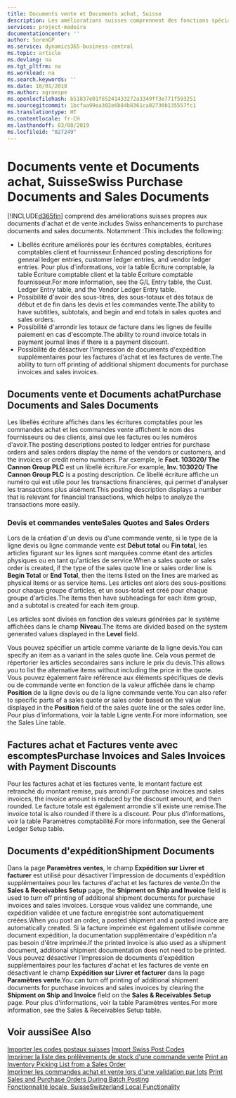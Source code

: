 ```yaml
---
title: Documents vente et Documents achat, Suisse
description: Les améliorations suisses comprennent des fonctions spéciales propres aux documents d'achat et de vente.
services: project-madeira
documentationcenter: ''
author: SorenGP
ms.service: dynamics365-business-central
ms.topic: article
ms.devlang: na
ms.tgt_pltfrm: na
ms.workload: na
ms.search.keywords: ''
ms.date: 10/01/2018
ms.author: sgroespe
ms.openlocfilehash: b51837e01f65241433272a3349ff3e771f593251
ms.sourcegitcommit: 1bcfaa99ea302e6b84b8361ca02730b135557fc1
ms.translationtype: HT
ms.contentlocale: fr-CH
ms.lasthandoff: 03/08/2019
ms.locfileid: "827249"
---
```

# <a name="swiss-purchase-documents-and-sales-documents"></a><span data-ttu-id="12c9e-103">Documents vente et Documents achat, Suisse</span><span class="sxs-lookup"><span data-stu-id="12c9e-103">Swiss Purchase Documents and Sales Documents</span></span>
[!INCLUDE[d365fin](../../includes/d365fin_md.md)] <span data-ttu-id="12c9e-104">comprend des améliorations suisses propres aux documents d'achat et de vente.</span><span class="sxs-lookup"><span data-stu-id="12c9e-104">includes Swiss enhancements to purchase documents and sales documents.</span></span> <span data-ttu-id="12c9e-105">Notamment :</span><span class="sxs-lookup"><span data-stu-id="12c9e-105">This includes the following:</span></span>  

- <span data-ttu-id="12c9e-106">Libellés écriture améliorés pour les écritures comptables, écritures comptables client et fournisseur.</span><span class="sxs-lookup"><span data-stu-id="12c9e-106">Enhanced posting descriptions for general ledger entries, customer ledger entries, and vendor ledger entries.</span></span> <span data-ttu-id="12c9e-107">Pour plus d'informations, voir la table Écriture comptable, la table Écriture comptable client et la table Écriture comptable fournisseur.</span><span class="sxs-lookup"><span data-stu-id="12c9e-107">For more information, see the G/L Entry table, the Cust. Ledger Entry table, and the Vendor Ledger Entry table.</span></span>  
- <span data-ttu-id="12c9e-108">Possibilité d'avoir des sous-titres, des sous-totaux et des totaux de début et de fin dans les devis et les commandes vente.</span><span class="sxs-lookup"><span data-stu-id="12c9e-108">The ability to have subtitles, subtotals, and begin and end totals in sales quotes and sales orders.</span></span>  
- <span data-ttu-id="12c9e-109">Possibilité d'arrondir les totaux de facture dans les lignes de feuille paiement en cas d'escompte.</span><span class="sxs-lookup"><span data-stu-id="12c9e-109">The ability to round invoice totals in payment journal lines if there is a payment discount.</span></span>  
- <span data-ttu-id="12c9e-110">Possibilité de désactiver l'impression de documents d'expédition supplémentaires pour les factures d'achat et les factures de vente.</span><span class="sxs-lookup"><span data-stu-id="12c9e-110">The ability to turn off printing of additional shipment documents for purchase invoices and sales invoices.</span></span>  

## <a name="purchase-documents-and-sales-documents"></a><span data-ttu-id="12c9e-111">Documents vente et Documents achat</span><span class="sxs-lookup"><span data-stu-id="12c9e-111">Purchase Documents and Sales Documents</span></span>  
<span data-ttu-id="12c9e-112">Les libellés écriture affichés dans les écritures comptables pour les commandes achat et les commandes vente affichent le nom des fournisseurs ou des clients, ainsi que les factures ou les numéros d'avoir.</span><span class="sxs-lookup"><span data-stu-id="12c9e-112">The posting descriptions posted to ledger entries for purchase orders and sales orders display the name of the vendors or customers, and the invoices or credit memo numbers.</span></span> <span data-ttu-id="12c9e-113">Par exemple, le **Fact. 103020/ The Cannon Group PLC** est un libellé écriture.</span><span class="sxs-lookup"><span data-stu-id="12c9e-113">For example, **Inv. 103020/ The Cannon Group PLC** is a posting description.</span></span> <span data-ttu-id="12c9e-114">Ce libellé écriture affiche un numéro qui est utile pour les transactions financières, qui permet d'analyser les transactions plus aisément.</span><span class="sxs-lookup"><span data-stu-id="12c9e-114">This posting description displays a number that is relevant for financial transactions, which helps to analyze the transactions more easily.</span></span>  

### <a name="sales-quotes-and-sales-orders"></a><span data-ttu-id="12c9e-115">Devis et commandes vente</span><span class="sxs-lookup"><span data-stu-id="12c9e-115">Sales Quotes and Sales Orders</span></span>  
<span data-ttu-id="12c9e-116">Lors de la création d'un devis ou d'une commande vente, si le type de la ligne devis ou ligne commande vente est **Début total** ou **Fin total**, les articles figurant sur les lignes sont marquées comme étant des articles physiques ou en tant qu'articles de service.</span><span class="sxs-lookup"><span data-stu-id="12c9e-116">When a sales quote or sales order is created, if the type of the sales quote line or sales order line is **Begin Total** or **End Total**, then the items listed on the lines are marked as physical items or as service items.</span></span> <span data-ttu-id="12c9e-117">Les articles ont alors des sous-positions pour chaque groupe d'articles, et un sous-total est créé pour chaque groupe d'articles.</span><span class="sxs-lookup"><span data-stu-id="12c9e-117">The items then have subheadings for each item group, and a subtotal is created for each item group.</span></span>  

<span data-ttu-id="12c9e-118">Les articles sont divisés en fonction des valeurs générées par le système affichées dans le champ **Niveau**.</span><span class="sxs-lookup"><span data-stu-id="12c9e-118">The items are divided based on the system generated values displayed in the **Level** field.</span></span>  

<span data-ttu-id="12c9e-119">Vous pouvez spécifier un article comme variante de la ligne devis.</span><span class="sxs-lookup"><span data-stu-id="12c9e-119">You can specify an item as a variant in the sales quote line.</span></span> <span data-ttu-id="12c9e-120">Cela vous permet de répertorier les articles secondaires sans inclure le prix du devis.</span><span class="sxs-lookup"><span data-stu-id="12c9e-120">This allows you to list the alternative items without including the price in the quote.</span></span> <span data-ttu-id="12c9e-121">Vous pouvez également faire référence aux éléments spécifiques de devis ou de commande vente en fonction de la valeur affichée dans le champ **Position** de la ligne devis ou de la ligne commande vente.</span><span class="sxs-lookup"><span data-stu-id="12c9e-121">You can also refer to specific parts of a sales quote or sales order based on the value displayed in the **Position** field of the sales quote line or the sales order line.</span></span> <span data-ttu-id="12c9e-122">Pour plus d'informations, voir la table Ligne vente.</span><span class="sxs-lookup"><span data-stu-id="12c9e-122">For more information, see the Sales Line table.</span></span>  

## <a name="purchase-invoices-and-sales-invoices-with-payment-discounts"></a><span data-ttu-id="12c9e-123">Factures achat et Factures vente avec escomptes</span><span class="sxs-lookup"><span data-stu-id="12c9e-123">Purchase Invoices and Sales Invoices with Payment Discounts</span></span>  
<span data-ttu-id="12c9e-124">Pour les factures achat et les factures vente, le montant facture est retranché du montant remise, puis arrondi.</span><span class="sxs-lookup"><span data-stu-id="12c9e-124">For purchase invoices and sales invoices, the invoice amount is reduced by the discount amount, and then rounded.</span></span> <span data-ttu-id="12c9e-125">Le facture totale est également arrondie s'il existe une remise.</span><span class="sxs-lookup"><span data-stu-id="12c9e-125">The invoice total is also rounded if there is a discount.</span></span> <span data-ttu-id="12c9e-126">Pour plus d'informations, voir la table Paramètres comptabilité.</span><span class="sxs-lookup"><span data-stu-id="12c9e-126">For more information, see the General Ledger Setup table.</span></span>  

## <a name="shipment-documents"></a><span data-ttu-id="12c9e-127">Documents d'expédition</span><span class="sxs-lookup"><span data-stu-id="12c9e-127">Shipment Documents</span></span>  
<span data-ttu-id="12c9e-128">Dans la page **Paramètres ventes**, le champ **Expédition sur Livrer et facturer** est utilisé pour désactiver l'impression de documents d'expédition supplémentaires pour les factures d'achat et les factures de vente.</span><span class="sxs-lookup"><span data-stu-id="12c9e-128">On the **Sales & Receivables Setup** page, the **Shipment on Ship and Invoice** field is used to turn off printing of additional shipment documents for purchase invoices and sales invoices.</span></span> <span data-ttu-id="12c9e-129">Lorsque vous validez une commande, une expédition validée et une facture enregistrée sont automatiquement créées.</span><span class="sxs-lookup"><span data-stu-id="12c9e-129">When you post an order, a posted shipment and a posted invoice are automatically created.</span></span> <span data-ttu-id="12c9e-130">Si la facture imprimée est également utilisée comme document expédition, la documentation supplémentaire d'expédition n'a pas besoin d'être imprimée.</span><span class="sxs-lookup"><span data-stu-id="12c9e-130">If the printed invoice is also used as a shipment document, additional shipment documentation does not need to be printed.</span></span> <span data-ttu-id="12c9e-131">Vous pouvez désactiver l'impression de documents d'expédition supplémentaires pour les factures d'achat et les factures de vente en désactivant le champ **Expédition sur Livrer et facturer** dans la page **Paramètres vente**.</span><span class="sxs-lookup"><span data-stu-id="12c9e-131">You can turn off printing of additional shipment documents for purchase invoices and sales invoices by clearing the **Shipment on Ship and Invoice** field on the **Sales & Receivables Setup** page.</span></span> <span data-ttu-id="12c9e-132">Pour plus d'informations, voir la table Paramètres ventes.</span><span class="sxs-lookup"><span data-stu-id="12c9e-132">For more information, see the Sales & Receivables Setup table.</span></span>  

## <a name="see-also"></a><span data-ttu-id="12c9e-133">Voir aussi</span><span class="sxs-lookup"><span data-stu-id="12c9e-133">See Also</span></span>  
 <span data-ttu-id="12c9e-134">[Importer les codes postaux suisses](how-to-import-swiss-post-codes.md) </span><span class="sxs-lookup"><span data-stu-id="12c9e-134">[Import Swiss Post Codes](how-to-import-swiss-post-codes.md) </span></span>  
 <span data-ttu-id="12c9e-135">[Imprimer la liste des prélèvements de stock d'une commande vente](how-to-print-an-inventory-picking-list-from-a-sales-order.md) </span><span class="sxs-lookup"><span data-stu-id="12c9e-135">[Print an Inventory Picking List from a Sales Order](how-to-print-an-inventory-picking-list-from-a-sales-order.md) </span></span>  
 <span data-ttu-id="12c9e-136">[Imprimer les commandes achat et vente lors d'une validation par lots](how-to-print-sales-and-purchase-orders-during-batch-posting.md) </span><span class="sxs-lookup"><span data-stu-id="12c9e-136">[Print Sales and Purchase Orders During Batch Posting](how-to-print-sales-and-purchase-orders-during-batch-posting.md) </span></span>  
 [<span data-ttu-id="12c9e-137">Fonctionnalité locale, Suisse</span><span class="sxs-lookup"><span data-stu-id="12c9e-137">Switzerland Local Functionality</span></span>](switzerland-local-functionality.md)
